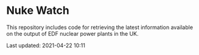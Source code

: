 # Nuke Watch

This repository includes code for retrieving the latest information available on the output of EDF nuclear power plants in the UK.

Last updated: 2021-04-22 10:11